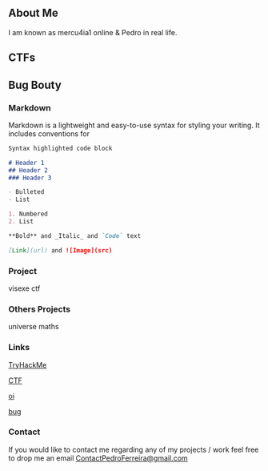 ## About Me

I am known as mercu4ia1 online & Pedro in real life.

## CTFs


## Bug Bouty


### Markdown

Markdown is a lightweight and easy-to-use syntax for styling your writing. It includes conventions for

```markdown
Syntax highlighted code block

# Header 1
## Header 2
### Header 3

- Bulleted
- List

1. Numbered
2. List

**Bold** and _Italic_ and `Code` text

[Link](url) and ![Image](src)
```

### Project
visexe ctf

### Others Projects
universe
maths

### Links

[TryHackMe](https://tryhackme.com/p/mercu4ia1)

[CTF](https://pedroferreira97.github.io/CTF/)

[oi](https://pedroferreira97.github.io/CTF/test/test.html)

[bug](https://pedroferreira97.github.io/BugBounty/test.html)


### Contact

If you would like to contact me regarding any of my projects / work feel free to drop me an email 
ContactPedroFerreira@gmail.com



